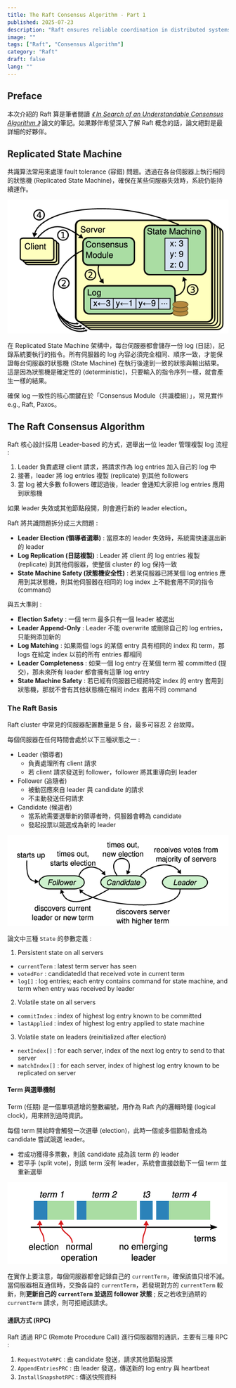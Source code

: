 ```yaml
---
title: The Raft Consensus Algorithm - Part 1
published: 2025-07-23
description: "Raft ensures reliable coordination in distributed systems through leader election, log replication, and fault tolerance."
image: ""
tags: ["Raft", "Consensus Algorithm"]
category: "Raft"
draft: false
lang: ""
---
```


## Preface

本次介紹的 Raft 算是筆者閱讀 [_《 In Search of an Understandable Consensus Algorithm 》_](https://raft.github.io/) 論文的筆記。如果夥伴希望深入了解 Raft 概念的話，論文絕對是最詳細的好夥伴。

## Replicated State Machine

共識算法常用來處理 fault tolerance (容錯) 問題。透過在各台伺服器上執行相同的狀態機 (Replicated State Machine)，確保在某些伺服器失效時，系統仍能持續運作。

![replicated-state-machine-architecture](./_1.png)

在 Replicated State Machine 架構中，每台伺服器都會儲存一份 log (日誌)，記錄系統要執行的指令。所有伺服器的 log 內容必須完全相同、順序一致，才能保證每台伺服器的狀態機 (State Machine) 在執行後達到一致的狀態與輸出結果。這是因為狀態機是確定性的 (deterministic)，只要輸入的指令序列一樣，就會產生一樣的結果。

確保 log 一致性的核心關鍵在於「Consensus Module（共識模組）」，常見實作 e.g., Raft, Paxos。

## The Raft Consensus Algorithm

Raft 核心設計採用 Leader-based 的方式，選舉出一位 leader 管理複製 log 流程 :

1. Leader 負責處理 client 請求，將請求作為 log entries 加入自己的 log 中
2. 接著，leader 將 log entries 複製 (replicate) 到其他 followers
3. 當 log 被大多數 followers 確認過後，leader 會通知大家把 log entries 應用到狀態機

如果 leader 失效或其他節點段開，則會進行新的 leader election。

Raft 將共識問題拆分成三大問題 :

- **Leader Election (領導者選舉)** : 當原本的 leader 失效時，系統需快速選出新的 leader
- **Log Replication (日誌複製)** : Leader 將 client 的 log entries 複製 (replicate) 到其他伺服器，使整個 cluster 的 log 保持一致
- **State Machine Safety (狀態機安全性)** : 若某伺服器已將某個 log entries 應用到其狀態機，則其他伺服器在相同的 log index 上不能套用不同的指令 (command)

與五大準則 :

- **Election Safety** : 一個 term 最多只有一個 leader 被選出
- **Leader Append-Only** : Leader 不能 overwrite 或刪除自己的 log entries，只能夠添加新的
- **Log Matching** : 如果兩個 logs 的某個 entry 具有相同的 index 和 term，那 logs 在給定 index 以前的所有 entries 都相同
- **Leader Completeness** : 如果一個 log entry 在某個 term 被 committed (提交)，那未來所有 leader 都會擁有這筆 log entry
- **State Machine Safety** : 若已經有伺服器已經把特定 index 的 entry 套用到狀態機，那就不會有其他狀態機在相同 index 套用不同 command

### The Raft Basis

Raft cluster 中常見的伺服器配置數量是 5 台，最多可容忍 2 台故障。

每個伺服器在任何時間會處於以下三種狀態之一 :

- Leader (領導者)
  - 負責處理所有 client 請求
  - 若 client 請求發送到 follower，follower 將其重導向到 leader
- Follower (追隨者)
  - 被動回應來自 leader 與 candidate 的請求
  - 不主動發送任何請求
- Candidate (候選者)
  - 當系統需要選舉新的領導者時，伺服器會轉為 candidate
  - 發起投票以競選成為新的 leader

![server-states](./_2.png)

論文中三種 `State` 的參數定義 :

1. Persistent state on all servers

- `currentTerm` : latest term server has seen
- `votedFor` : candidatedId that received vote in current term
- `log[]` : log entries; each entry contains command for state machine, and term when entry was received by leader

2. Volatile state on all servers

- `commitIndex` : index of highest log entry known to be committed
- `lastApplied` : index of highest log entry applied to state machine

3. Volatile state on leaders (reinitialized after election)

- `nextIndex[]` : for each server, index of the next log entry to send to that server
- `matchIndex[]` : for each server, index of highest log entry known to be replicated on server

#### Term 與選舉機制

Term (任期) 是一個單項遞增的整數編號，用作為 Raft 內的邏輯時鐘 (logical clock)，用來辨別過時資訊。

每個 term 開始時會觸發一次選舉 (election)，此時一個或多個節點會成為 candidate 嘗試競選 leader。

- 若成功獲得多票數，則該 candidate 成為該 term 的 leader
- 若平手 (split vote)，則該 term 沒有 leader，系統會直接啟動下一個 term 並重新選舉

![term-election](./_3.png)

在實作上要注意，每個伺服器都會記錄自己的 `currentTerm`，確保該值只增不減。當伺服器相互通信時，交換各自的 `currentTerm`，若發現對方的 `currentTerm` 較新，則**更新自己的 `currentTerm` 並退回 follower 狀態** ; 反之若收到過期的 `currentTerm` 請求，則可拒絕該請求。

#### 通訊方式 (RPC)

Raft 透過 RPC (Remote Procedure Call) 進行伺服器間的通訊，主要有三種 RPC :

1. `RequestVoteRPC` : 由 candidate 發送，請求其他節點投票
2. `AppendEntriesPRC` : 由 leader 發送，傳送新的 log entry 與 heartbeat
3. `InstallSnapshotRPC` : 傳送快照資料
